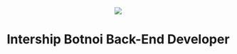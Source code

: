 <div align="center">

<img align="center" src="https://avatars.githubusercontent.com/u/162087261?s=200&v=4">
  
# Intership Botnoi Back-End Developer

</div>
